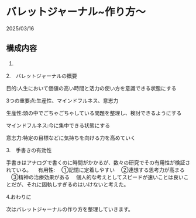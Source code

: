 

# バレットジャーナル~作り方～

2025/03/16

## 構成内容

1. 　

2.　バレットジャーナルの概要

目的:人生において価値の高い時間と活力の使い方を意識できる状態にする

3つの重要点:生産性、マインドフルネス、意志力

生産性:頭の中でごちゃごちゃしている問題を整理し、検討できるようにする

マインドフルネス:今に集中できる状態にする

意志力:特定の目標などに気持ちを向ける力を高めていく

3.　手書きの有効性

手書きはアナログで書くのに時間がかかるが、数々の研究でその有用性が検証されている。
　有用性:
　①記憶に定着しやすい
　②連想する思考力が高まる
　③精神の治療効果がある
　個人的な考えとしてスピードが速いことは良いことだが、それに固執しすぎるのはいけないと考えた。

4.おわりに

次はバレットジャーナルの作り方を整理していきます。
